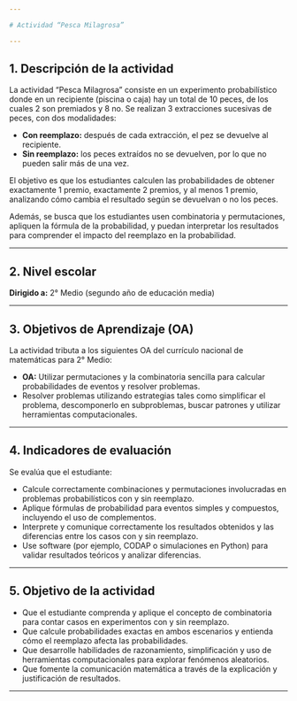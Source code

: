 ```yaml
---

# Actividad “Pesca Milagrosa” 

---
```


## 1. Descripción de la actividad

La actividad “Pesca Milagrosa” consiste en un experimento probabilístico donde en un recipiente (piscina o caja) hay un total de 10 peces, de los cuales 2 son premiados y 8 no. Se realizan 3 extracciones sucesivas de peces, con dos modalidades:

* **Con reemplazo:** después de cada extracción, el pez se devuelve al recipiente.
* **Sin reemplazo:** los peces extraídos no se devuelven, por lo que no pueden salir más de una vez.

El objetivo es que los estudiantes calculen las probabilidades de obtener exactamente 1 premio, exactamente 2 premios, y al menos 1 premio, analizando cómo cambia el resultado según se devuelvan o no los peces.

Además, se busca que los estudiantes usen combinatoria y permutaciones, apliquen la fórmula de la probabilidad, y puedan interpretar los resultados para comprender el impacto del reemplazo en la probabilidad.

---

## 2. Nivel escolar

**Dirigido a:** 2° Medio (segundo año de educación media)

---

## 3. Objetivos de Aprendizaje (OA)

La actividad tributa a los siguientes OA del currículo nacional de matemáticas para 2° Medio:

* **OA:** Utilizar permutaciones y la combinatoria sencilla para calcular probabilidades de eventos y resolver problemas.
* Resolver problemas utilizando estrategias tales como simplificar el problema, descomponerlo en subproblemas, buscar patrones y utilizar herramientas computacionales.

---

## 4. Indicadores de evaluación

Se evalúa que el estudiante:

* Calcule correctamente combinaciones y permutaciones involucradas en problemas probabilísticos con y sin reemplazo.
* Aplique fórmulas de probabilidad para eventos simples y compuestos, incluyendo el uso de complementos.
* Interprete y comunique correctamente los resultados obtenidos y las diferencias entre los casos con y sin reemplazo.
* Use software (por ejemplo, CODAP o simulaciones en Python) para validar resultados teóricos y analizar diferencias.

---

## 5. Objetivo de la actividad

* Que el estudiante comprenda y aplique el concepto de combinatoria para contar casos en experimentos con y sin reemplazo.
* Que calcule probabilidades exactas en ambos escenarios y entienda cómo el reemplazo afecta las probabilidades.
* Que desarrolle habilidades de razonamiento, simplificación y uso de herramientas computacionales para explorar fenómenos aleatorios.
* Que fomente la comunicación matemática a través de la explicación y justificación de resultados.

---

